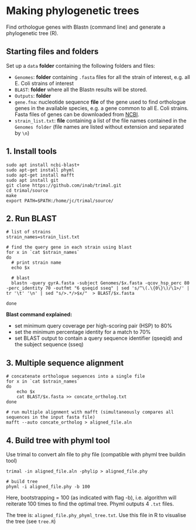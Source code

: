 # Making phylogenetic trees
Find orthologue genes with Blastn (command line) and generate a phylogenetic tree (R).

## Starting files and folders
Set up a `data` **folder** containing the following folders and files:
- `Genomes`: **folder** containing `.fasta` files for all the strain of interest, e.g. all E. Coli strains of interest
- `BLAST`: **folder** where all the Blastn results will be stored. 
- `Outputs`: **folder** 
- `gene.fna`: nucleotide sequence **file** of the gene used to find orthologue genes in the available species, e.g. a gene common to all E. Coli strains. Fasta files of genes can be downloaded from [NCBI](https://www.ncbi.nlm.nih.gov/).
- `strain_list.txt`: **file** containing a list of the file names contained in the `Genomes folder` (file names are listed without extension and separated by `\n`)

## 1. Install tools 
```
sudo apt install ncbi-blast+
sudo apt-get install phyml
sudo apt-get install mafft
sudo apt install git
git clone https://github.com/inab/trimal.git
cd trimal/source
make
export PATH=$PATH:/home/jc/trimal/source/
```
## 2. Run BLAST
```
# list of strains
strain_names=strain_list.txt

# find the query gene in each strain using blast
for x in `cat $strain_names`
do
  # print strain name
  echo $x

  # blast
  blastn -query gyrA.fasta -subject Genomes/$x.fasta -qcov_hsp_perc 80 -perc_identity 70 -outfmt "6 qseqid sseq" | sed 's/^\(.\{0\}\)/\1>/' | tr '\t' '\n' | sed "s/>.*/>$x/"  > BLAST/$x.fasta

done
```
**Blast command explained:**
- set minimum query coverage per high-scoring pair (HSP) to 80%
- set the minimum percentage identity for a match to 70%
- set BLAST output to contain a query sequence identifier (qseqid) and the subject sequence (sseq)
  
## 3. Multiple sequence alignment
```
# concatenate orthologue sequences into a single file
for x in `cat $strain_names`
do
    echo $x
    cat BLAST/$x.fasta >> concate_ortholog.txt
done

# run multiple alignment with mafft (simultaneously compares all sequences in the input fasta file)
mafft --auto concate_ortholog > aligned_file.aln
```

## 4. Build tree with phyml tool 
Use trimal to convert aln file to phy file (compatible with phyml tree buildin tool)
```
trimal -in aligned_file.aln -phylip > aligned_file.phy

# build tree 
phyml -i aligned_file.phy -b 100

```
Here, bootstrapping = 100 (as indicated with flag -b), i.e. algorithm will reiterate 100 times to find the optimal tree.
Phyml outputs 4 `.txt` files. 

The tree is: `aligned_file.phy_phyml_tree.txt`. Use this file in R to visualise the tree (see `tree.R`)